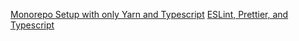 [Monorepo Setup with only Yarn and Typescript](https://dev.to/t7yang/typescript-yarn-workspace-monorepo-1pao)
[ESLint, Prettier, and Typescript](https://www.robertcooper.me/using-eslint-and-prettier-in-a-typescript-project)
